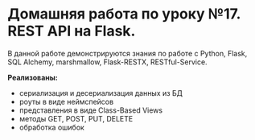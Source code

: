 # Домашняя работа по уроку №17. REST API на Flask. #
В данной работе демонстрируются знания по работе с Python, Flask, SQL Alchemy, marshmallow, Flask-RESTX, RESTful-Service.

**Реализованы:**
- сериализация и десериализация данных из БД
- роуты в виде неймспейсов
- представления в виде Class-Based Views 
- методы GET, POST, PUT, DELETE
- обработка ошибок
